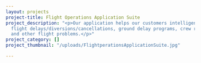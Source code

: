 ```yaml
---
layout: projects
project-title: Flight Operations Application Suite
project_description: "<p>Our application helps our customers intelligently manage
  flight delays/diversions/cancellations, ground delay programs, crew reassignment,
  and other flight problems.</p>"
project_category: []
project_thumbnail: "/uploads/FlightperationsApplicationSuite.jpg"

---
```


